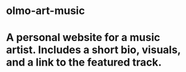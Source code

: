 # olmo-art-music



# A personal website for a music artist. Includes a short bio, visuals, and a link to the featured track.
